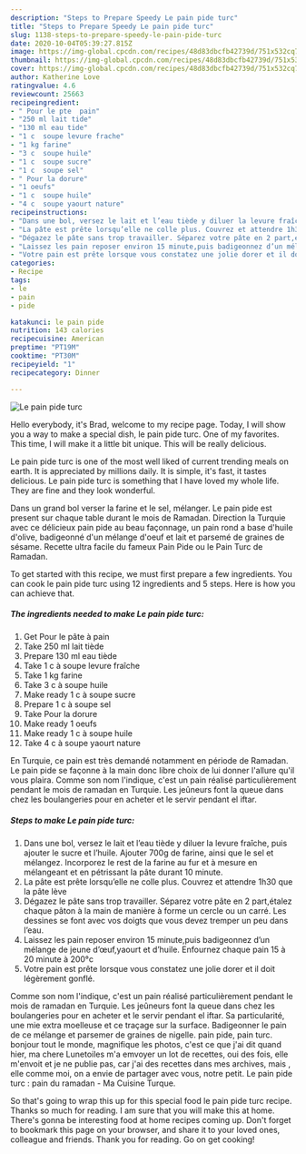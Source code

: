 ```yaml
---
description: "Steps to Prepare Speedy Le pain pide turc"
title: "Steps to Prepare Speedy Le pain pide turc"
slug: 1138-steps-to-prepare-speedy-le-pain-pide-turc
date: 2020-10-04T05:39:27.815Z
image: https://img-global.cpcdn.com/recipes/48d83dbcfb42739d/751x532cq70/le-pain-pide-turc-photo-principale-de-la-recette.jpg
thumbnail: https://img-global.cpcdn.com/recipes/48d83dbcfb42739d/751x532cq70/le-pain-pide-turc-photo-principale-de-la-recette.jpg
cover: https://img-global.cpcdn.com/recipes/48d83dbcfb42739d/751x532cq70/le-pain-pide-turc-photo-principale-de-la-recette.jpg
author: Katherine Love
ratingvalue: 4.6
reviewcount: 25663
recipeingredient:
- " Pour le pte  pain"
- "250 ml lait tide"
- "130 ml eau tide"
- "1 c  soupe levure frache"
- "1 kg farine"
- "3 c  soupe huile"
- "1 c  soupe sucre"
- "1 c  soupe sel"
- " Pour la dorure"
- "1 oeufs"
- "1 c  soupe huile"
- "4 c  soupe yaourt nature"
recipeinstructions:
- "Dans une bol, versez le lait et l’eau tiède y diluer la levure fraîche, puis ajouter le sucre et l’huile. Ajouter 700g de farine, ainsi que le sel et mélangez. Incorporez le rest de la farine au fur et à mesure en mélangeant et en pétrissant la pâte durant 10 minute."
- "La pâte est prête lorsqu’elle ne colle plus. Couvrez et attendre 1h30 que la pâte lève"
- "Dégazez le pâte sans trop travailler. Séparez votre pâte en 2 part,étalez chaque pâton à la main de manière à forme un cercle ou un carré. Les dessines se font avec vos doigts que vous devez tremper un peu dans l’eau."
- "Laissez les pain reposer environ 15 minute,puis badigeonnez d’un mélange de jeune d’œuf,yaourt et d’huile. Enfournez chaque pain 15 à 20 minute à 200°c"
- "Votre pain est prête lorsque vous constatez une jolie dorer et il doit légèrement gonflé."
categories:
- Recipe
tags:
- le
- pain
- pide

katakunci: le pain pide 
nutrition: 143 calories
recipecuisine: American
preptime: "PT19M"
cooktime: "PT30M"
recipeyield: "1"
recipecategory: Dinner

---
```



![Le pain pide turc](https://img-global.cpcdn.com/recipes/48d83dbcfb42739d/751x532cq70/le-pain-pide-turc-photo-principale-de-la-recette.jpg)

Hello everybody, it's Brad, welcome to my recipe page. Today, I will show you a way to make a special dish, le pain pide turc. One of my favorites. This time, I will make it a little bit unique. This will be really delicious.

Le pain pide turc is one of the most well liked of current trending meals on earth. It is appreciated by millions daily. It is simple, it's fast, it tastes delicious. Le pain pide turc is something that I have loved my whole life. They are fine and they look wonderful.

Dans un grand bol verser la farine et le sel, mélanger. Le pain pide est present sur chaque table durant le mois de Ramadan. Direction la Turquie avec ce délicieux pain pide au beau façonnage, un pain rond a base d&#39;huile d&#39;olive, badigeonné d&#39;un mélange d&#39;oeuf et lait et parsemé de graines de sésame. Recette ultra facile du fameux Pain Pide ou le Pain Turc de Ramadan.


To get started with this recipe, we must first prepare a few ingredients. You can cook le pain pide turc using 12 ingredients and 5 steps. Here is how you can achieve that.

<!--inarticleads1-->

##### The ingredients needed to make Le pain pide turc:

1. Get  Pour le pâte à pain
1. Take 250 ml lait tiède
1. Prepare 130 ml eau tiède
1. Take 1 c à soupe levure fraîche
1. Take 1 kg farine
1. Take 3 c à soupe huile
1. Make ready 1 c à soupe sucre
1. Prepare 1 c à soupe sel
1. Take  Pour la dorure
1. Make ready 1 oeufs
1. Make ready 1 c à soupe huile
1. Take 4 c à soupe yaourt nature


En Turquie, ce pain est très demandé notamment en période de Ramadan. Le pain pide se façonne à la main donc libre choix de lui donner l&#39;allure qu&#39;il vous plaira. Comme son nom l&#39;indique, c&#39;est un pain réalisé particulièrement pendant le mois de ramadan en Turquie. Les jeûneurs font la queue dans chez les boulangeries pour en acheter et le servir pendant el iftar. 

<!--inarticleads2-->

##### Steps to make Le pain pide turc:

1. Dans une bol, versez le lait et l’eau tiède y diluer la levure fraîche, puis ajouter le sucre et l’huile. Ajouter 700g de farine, ainsi que le sel et mélangez. Incorporez le rest de la farine au fur et à mesure en mélangeant et en pétrissant la pâte durant 10 minute.
1. La pâte est prête lorsqu’elle ne colle plus. Couvrez et attendre 1h30 que la pâte lève
1. Dégazez le pâte sans trop travailler. Séparez votre pâte en 2 part,étalez chaque pâton à la main de manière à forme un cercle ou un carré. Les dessines se font avec vos doigts que vous devez tremper un peu dans l’eau.
1. Laissez les pain reposer environ 15 minute,puis badigeonnez d’un mélange de jeune d’œuf,yaourt et d’huile. Enfournez chaque pain 15 à 20 minute à 200°c
1. Votre pain est prête lorsque vous constatez une jolie dorer et il doit légèrement gonflé.


Comme son nom l&#39;indique, c&#39;est un pain réalisé particulièrement pendant le mois de ramadan en Turquie. Les jeûneurs font la queue dans chez les boulangeries pour en acheter et le servir pendant el iftar. Sa particularité, une mie extra moelleuse et ce traçage sur la surface. Badigeonner le pain de ce mélange et parsemer de graines de nigelle. pain pide, pain turc. bonjour tout le monde, magnifique les photos, c&#39;est ce que j&#39;ai dit quand hier, ma chere Lunetoiles m&#39;a emvoyer un lot de recettes, oui des fois, elle m&#39;envoit et je ne publie pas, car j&#39;ai des recettes dans mes archives, mais , elle comme moi, on a envie de partager avec vous, notre petit. Le pain pide turc : pain du ramadan - Ma Cuisine Turque. 

So that's going to wrap this up for this special food le pain pide turc recipe. Thanks so much for reading. I am sure that you will make this at home. There's gonna be interesting food at home recipes coming up. Don't forget to bookmark this page on your browser, and share it to your loved ones, colleague and friends. Thank you for reading. Go on get cooking!
